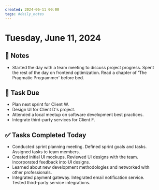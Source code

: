 ```yaml
---
created: 2024-06-11 00:00
tags: #daily_notes
---
```


# Tuesday, June 11, 2024

## 📓 Notes
- Started the day with a team meeting to discuss project progress. Spent the rest of the day on frontend optimization. Read a chapter of 'The Pragmatic Programmer' before bed.

## 📅 Task Due
- Plan next sprint for Client W.
- Design UI for Client D's project.
- Attended a local meetup on software development best practices.
- Integrate third-party services for Client F.

## ✅ Tasks Completed Today
- Conducted sprint planning meeting. Defined sprint goals and tasks. Assigned tasks to team members.
- Created initial UI mockups. Reviewed UI designs with the team. Incorporated feedback into UI designs.
- Learned about new development methodologies and networked with other professionals.
- Integrated payment gateway. Integrated email notification service. Tested third-party service integrations.
